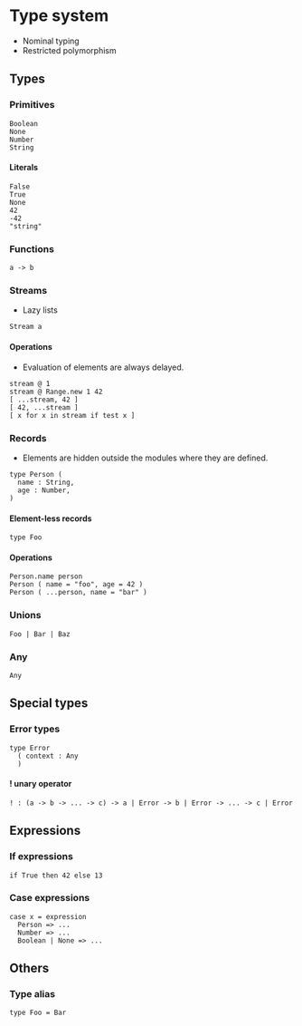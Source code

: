 # Type system

- Nominal typing
- Restricted polymorphism

## Types

### Primitives

```
Boolean
None
Number
String
```

#### Literals

```
False
True
None
42
-42
"string"
```

### Functions

```
a -> b
```

### Streams

- Lazy lists

```
Stream a
```

#### Operations

- Evaluation of elements are always delayed.

```
stream @ 1
stream @ Range.new 1 42
[ ...stream, 42 ]
[ 42, ...stream ]
[ x for x in stream if test x ]
```

### Records

- Elements are hidden outside the modules where they are defined.

```
type Person (
  name : String,
  age : Number,
)
```

#### Element-less records

```
type Foo
```

#### Operations

```
Person.name person
Person ( name = "foo", age = 42 )
Person ( ...person, name = "bar" )
```

### Unions

```
Foo | Bar | Baz
```

### Any

```
Any
```

## Special types

### Error types

```
type Error
  ( context : Any
  )
```

#### ! unary operator

```
! : (a -> b -> ... -> c) -> a | Error -> b | Error -> ... -> c | Error
```

## Expressions

### If expressions

```
if True then 42 else 13
```

### Case expressions

```
case x = expression
  Person => ...
  Number => ...
  Boolean | None => ...
```

## Others

### Type alias

```
type Foo = Bar
```

